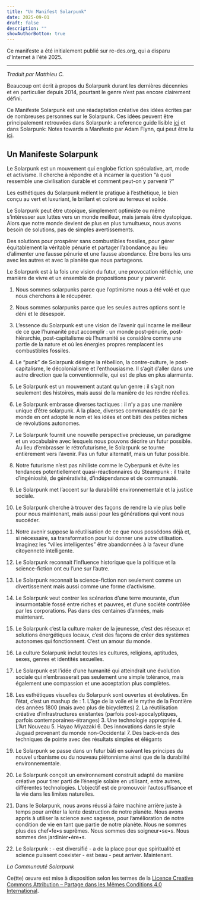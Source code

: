 ```yaml
---
title: "Un Manifest Solarpunk"
date: 2025-09-01
draft: false
description: ""
showAuthorBottom: true
---
```


Ce manifeste a été initialement publié sur re-des.org, qui a disparu d'Internet à l'été 2025.

---

_Traduit par Matthieu C._

Beaucoup ont écrit à propos du Solarpunk durant les dernières décennies et en particulier depuis 2014, pourtant le genre n’est pas encore clairement défini.

Ce Manifeste Solarpunk est une réadaptation créative des idées écrites par de nombreuses personnes sur le Solarpunk. Ces idées peuvent être principalement retrouvées dans Solarpunk: a reference guide lisible [ici](https://medium.com/solarpunks/solarpunk-a-reference-guide-8bcf18871965) et dans Solarpunk: Notes towards a Manifesto par Adam Flynn, qui peut être lu [ici](https://hieroglyph.asu.edu/2014/09/solarpunk-notes-toward-a-manifesto/).

## Un Manifeste Solarpunk

Le Solarpunk est un mouvement qui englobe fiction spéculative, art, mode et activisme. Il cherche à répondre et à incarner la question “à quoi ressemble une civilisation durable et comment peut-on y parvenir ?”

Les esthétiques du Solarpunk mêlent le pratique à l’esthétique, le bien conçu au vert et luxuriant, le brillant et coloré au terreux et solide.

Le Solarpunk peut être utopique, simplement optimiste ou même s’intéresser aux luttes vers un monde meilleur, mais jamais être dystopique. Alors que notre monde devient de plus en plus tumultueux, nous avons besoin de solutions, pas de simples avertissements.

Des solutions pour prospérer sans combustibles fossiles, pour gérer équitablement la véritable pénurie et partager l’abondance au lieu d’alimenter une fausse pénurie et une fausse abondance. Être bons les uns avec les autres et avec la planète que nous partageons.

Le Solarpunk est à la fois une vision du futur, une provocation réfléchie, une manière de vivre et un ensemble de propositions pour y parvenir.

1.  Nous sommes solarpunks parce que l’optimisme nous a été volé et que nous cherchons à le récupérer.
    
2.  Nous sommes solarpunks parce que les seules autres options sont le déni et le désespoir.
    
3.  L’essence du Solarpunk est une vision de l’avenir qui incarne le meilleur de ce que l’humanité peut accomplir : un monde post-pénurie, post-hiérarchie, post-capitalisme où l’humanité se considère comme une partie de la nature et où les énergies propres remplacent les combustibles fossiles.
    
4.  Le “punk” de Solarpunk désigne la rébellion, la contre-culture, le post-capitalisme, le décolonialisme et l’enthousiasme. Il s’agit d’aller dans une autre direction que la conventionnelle, qui est de plus en plus alarmante.
    
5.  Le Solarpunk est un mouvement autant qu’un genre : il s’agit non seulement des histoires, mais aussi de la manière de les rendre réelles.
    
6.  Le Solarpunk embrasse diverses tactiques : il n’y a pas une manière unique d’être solarpunk. À la place, diverses communautés de par le monde en ont adopté le nom et les idées et ont bâti des petites niches de révolutions autonomes.
    
7.  Le Solarpunk fournit une nouvelle perspective précieuse, un paradigme et un vocabulaire avec lesquels nous pouvons décrire un futur possible. Au lieu d’embrasser le rétrofuturisme, le Solarpunk se tourne entièrement vers l’avenir. Pas un futur alternatif, mais un futur possible.
    
8.  Notre futurisme n’est pas nihiliste comme le Cyberpunk et évite les tendances potentiellement quasi-réactionnaires du Steampunk : il traite d’ingéniosité, de générativité, d’indépendance et de communauté.
    
9.  Le Solarpunk met l’accent sur la durabilité environnementale et la justice sociale.
    
10.  Le Solarpunk cherche à trouver des façons de rendre la vie plus belle pour nous maintenant, mais aussi pour les générations qui vont nous succéder.
    
11.  Notre avenir suppose la réutilisation de ce que nous possédons déjà et, si nécessaire, sa transformation pour lui donner une autre utilisation. Imaginez les “villes intelligentes” être abandonnées à la faveur d’une citoyenneté intelligente.
    
12.  Le Solarpunk reconnait l’influence historique que la politique et la science-fiction ont eu l’une sur l’autre.
    
13.  Le Solarpunk reconnait la science-fiction non seulement comme un divertissement mais aussi comme une forme d’activisme.
    
14.  Le Solarpunk veut contrer les scénarios d’une terre mourante, d’un insurmontable fossé entre riches et pauvres, et d’une société contrôlée par les corporations. Pas dans des centaines d’années, mais maintenant.
    
15.  Le Solarpunk c’est la culture maker de la jeunesse, c’est des réseaux et solutions énergétiques locaux, c’est des façons de créer des systèmes autonomes qui fonctionnent. C’est un amour du monde.
    
16.  La culture Solarpunk inclut toutes les cultures, religions, aptitudes, sexes, genres et identités sexuelles.
    
17.  Le Solarpunk est l’idée d’une humanité qui atteindrait une évolution sociale qui n’embrasserait pas seulement une simple tolérance, mais également une compassion et une acceptation plus complètes.
    
18.  Les esthétiques visuelles du Solarpunk sont ouvertes et évolutives. En l’état, c’est un mashup de : 1. L’âge de la voile et le mythe de la Frontière des années 1800 (mais avec plus de bicyclettes) 2. La réutilisation créative d’infrastructures existantes (parfois post-apocalyptiques, parfois contemporaines-étranges) 3. Une technologie appropriée 4. L’Art Nouveau 5. Hayao Miyazaki 6. Des innovations dans le style Jugaad provenant du monde non-Occidental 7. Des back-ends des techniques de pointe avec des résultats simples et élégants
    
19.  Le Solarpunk se passe dans un futur bâti en suivant les principes du nouvel urbanisme ou du nouveau piétonnisme ainsi que de la durabilité environnementale.
    
20.  Le Solarpunk conçoit un environnement construit adapté de manière créative pour tirer parti de l’énergie solaire en utilisant, entre autres, différentes technologies. L’objectif est de promouvoir l’autosuffisance et la vie dans les limites naturelles.
    
21.  Dans le Solarpunk, nous avons réussi à faire machine arrière juste à temps pour arrêter la lente destruction de notre planète. Nous avons appris à utiliser la science avec sagesse, pour l’amélioration de notre condition de vie en tant que partie de notre planète. Nous ne sommes plus des chef•fe•s suprêmes. Nous sommes des soigneur•se•s. Nous sommes des jardinier•ère•s.
    
22.  Le Solarpunk :
    - est diversifié
    - a de la place pour que spiritualité et science puissent coexister
    - est beau
    - peut arriver. Maintenant.
    

_La Communauté Solarpunk_

Ce(tte) œuvre est mise à disposition selon les termes de la [Licence Creative Commons Attribution – Partage dans les Mêmes Conditions 4.0 International](http://creativecommons.org/licenses/by-sa/4.0/).